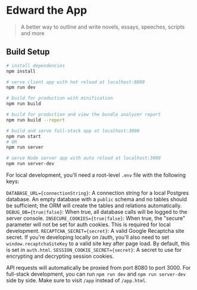 # Edward the App

> A better way to outline and write novels, essays, speeches, scripts and more

## Build Setup

``` bash
# install dependencies
npm install

# serve client app with hot reload at localhost:8080
npm run dev

# build for production with minification
npm run build

# build for production and view the bundle analyzer report
npm run build --report

# build and serve full-stack app at localhost:3000
npm run start
# OR
npm run server

# serve Node server app with auto reload at localhost:3000
npm run server-dev 
```

For local development, you'll need a root-level `.env` file with the following keys:

`DATABASE_URL={connectionString}`: A connection string for a local Postgres database. An empty database with a `public` schema and no tables should be sufficient; the ORM will create the tables and relations automatically.
`DEBUG_DB={true|false}`: When true, all database calls will be logged to the server console.
`INSECURE_COOKIES={true|false}`: When true, the "secure" parameter will not be set for auth cookies. This is required for local development.
`RECAPTCHA_SECRET={secret}`: A valid Google Recaptcha site secret. If you're developing locally on /auth, you'll also need to set `window.recaptchaSiteKey` to a valid site key after page load. By default, this is set in `auth.html`.
`SESSION_COOKIE_SECRET={secret}`: A secret to use for encrypting and decrypting session cookies.

API requests will automatically be proxied from port 8080 to port 3000. For full-stack development, you can run `npm run dev` and `npm run server-dev` side by side. Make sure to visit `/app` instead of `/app.html`.